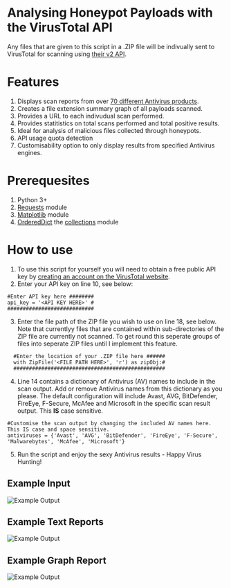 # Analysing Honeypot Payloads with the VirusTotal API

Any files that are given to this script in a .ZIP file will be indivually sent to VirusTotal for scanning using [their v2 API](https://developers.virustotal.com/reference).

# Features



1. Displays scan reports from over [70 different Antivirus products](https://support.virustotal.com/hc/en-us/articles/115002146809-Contributors).
2. Creates a file extension summary graph of all payloads scanned.
3. Provides a URL to each indivudual scan performed.
4. Provides statitistics on total scans performed and total positive results.
5. Ideal for analysis of malicious files collected through honeypots.
6. API usage quota detection
7. Customisability option to only display results from specified Antivirus engines.


# Prerequesites

1. Python 3+
2. [Requests](https://requests.readthedocs.io/en/master/) module
3. [Matplotlib](https://matplotlib.org/) module
4. [OrderedDict](https://docs.python.org/3/library/collections.html#collections.OrderedDict) the [collections](https://docs.python.org/3/library/collections.html) module

# How to use

1. To use this script for yourself you will need to obtain a free public API key by [creating an account on the VirusTotal website](https://www.virustotal.com/gui/join-us).
2. Enter your API key on line 10, see below:

  ```
  #Enter API key here ########
  api_key = '<API KEY HERE>' #
  ############################
  ```
3. Enter the file path of the ZIP file you wish to use on line 18, see below. Note that currentlyy files that are contained within sub-directories of the ZIP file are currently not scanned. To get round this seperate groups of files into seperate ZIP files until I implement this feature.
```
  #Enter the location of your .ZIP file here ######
  with ZipFile('<FILE PATH HERE>', 'r') as zipObj:#
  #################################################
```
4. Line 14 contains a dictionary of Antivirus (AV) names to include in the scan output. Add or remove Antivirus names from this dictionary as you please. The default configuration will include Avast, AVG, BitDefender, FireEye, F-Secure, McAfee and Microsoft in the specific scan result output. This **IS** case sensitive.
```
#Customise the scan output by changing the included AV names here. This IS case and space sensitive.
antiviruses = {'Avast', 'AVG', 'BitDefender', 'FireEye', 'F-Secure', 'Malwarebytes', 'McAfee', 'Microsoft'}
```
5. Run the script and enjoy the sexy Antivirus results - Happy Virus Hunting!
## Example Input
![Example Output](https://iili.io/J0sO2S.png)
## Example Text Reports
![Example Output](https://iili.io/J0sw42.png)
## Example Graph Report
![Example Output](https://iili.io/J0sjEl.png)
